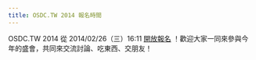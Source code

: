 ```yaml
---
title: OSDC.TW 2014 報名時間
---
```


OSDC.TW 2014 從 2014/02/26（三）16:11 [開放報名](http://osdc.kktix.cc/events/osdctw2014) ！歡迎大家一同來參與今年的盛會，共同來交流討論、吃東西、交朋友！
